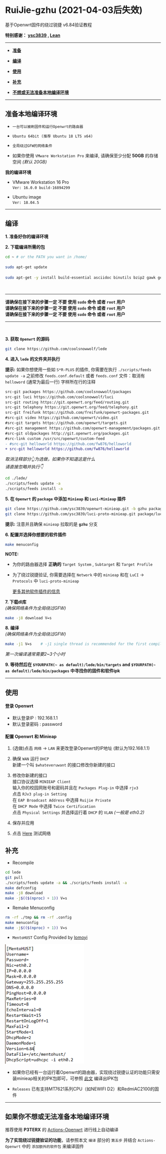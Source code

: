 # RuiJie-gzhu (2021-04-03后失效)
基于Openwrt固件的绕过锐捷 v6.84验证教程

**特别感谢： [ysc3839](https://github.com/ysc3839/openwrt-minieap/tree/gzhu) , [Lean](https://github.com/coolsnowwolf/lede)**

***

+ **[准备](#准备本地编译环境)**

+ **[编译](#编译)**

+ **[使用](#使用)**

+ **[补充](#补充)**

+ **[不想或无法准备本地编译环境](#如果你不想或无法准备本地编译环境)**

***

## 准备本地编译环境

+ `一台可以被刷固件和运行Openwrt的路由器`  


+ `Ubuntu 64bit (推荐 Ubuntu 18 LTS x64)`  


+ `全局绕过GFW的网络条件`  


+ 如果你使用 `VMware Workstation Pro` 来编译, 请确保至少分配 **50GB** 的存储空间 *(默认 20GB)*  


**我的编译环境**
+ VMware Workstation 16 Pro  
`Ver: 16.0.0 build-16894299`

+ Ubuntu image  
`Ver: 18.04.5`

***
## 编译

**1. 准备好你的编译环境**

**2. 下载编译所需的包**
```bash
cd ~ # or the PATH you want in /home/

sudo apt-get update

sudo apt-get -y install build-essential asciidoc binutils bzip2 gawk gettext git libncurses5-dev libz-dev patch python3.5 python2.7 unzip zlib1g-dev lib32gcc1 libc6-dev-i386 subversion flex uglifyjs git-core gcc-multilib p7zip p7zip-full msmtp libssl-dev texinfo libglib2.0-dev xmlto qemu-utils upx libelf-dev autoconf automake libtool autopoint device-tree-compiler g++-multilib antlr3 gperf wget swig rsync
```
<br>

---

**请确保在接下来的步骤一定 不要 使用 `sudo` 命令 或者 `root` 用户**  
**请确保在接下来的步骤一定 不要 使用 `sudo` 命令 或者 `root` 用户**  
**请确保在接下来的步骤一定 不要 使用 `sudo` 命令 或者 `root` 用户**  

---

<br>

**3. 获取 `Openwrt` 的源码**

```bash
git clone https://github.com/coolsnowwolf/lede
```


**4. 进入 `lede` 的文件夹并执行**

**提示:** 如果你想使用一些如 `S*R-PLUS` 的插件, 你需要在执行 `./scripts/feeds update -a` 之前修改 `feeds.conf.default` 或者 `feeds.conf` 文件：取消有 `helloword` (通常为最后一行) 字样所在行的注释 

```diff
src-git packages https://github.com/coolsnowwolf/packages
src-git luci https://github.com/coolsnowwolf/luci
src-git routing https://git.openwrt.org/feed/routing.git
src-git telephony https://git.openwrt.org/feed/telephony.git
src-git freifunk https://github.com/freifunk/openwrt-packages.git
#src-git video https://github.com/openwrt/video.git
#src-git targets https://github.com/openwrt/targets.git
#src-git management https://github.com/openwrt-management/packages.git
#src-git oldpackages http://git.openwrt.org/packages.git
#src-link custom /usr/src/openwrt/custom-feed
- #src-git helloworld https://github.com/fw876/helloworld
+ src-git helloworld https://github.com/fw876/helloworld
```
*取消注释部分👆为选做，如果你不知道这是什么*  
*请直接忽略并执行👇*

```bash
cd ./lede/
./scripts/feeds update -a
./scripts/feeds install -a
```


**5. 在 `Openwrt` 的 `package` 中添加 `Minieap` 和 `Luci-Minieap` 插件**

```bash
git clone https://github.com/ysc3839/openwrt-minieap.git -b gzhu package/minieap
git clone https://github.com/ysc3839/luci-proto-minieap.git package/luci-proto-minieap
```
**提示:** 注意并且确保 `minieap` 拉取的是 **`gzhu`** 分支

**6. 配置并选择你想要的软件插件**

```bash
make menuconfig
```


**NOTE:** 
+ 为你的路由器选择 **正确的** `Target System` , `Subtarget` 和 `Target Profile`
+ 为了绕过锐捷验证, 你需要选择在 `Network` 中的 `minieap` 和在 `LuCI` -> `Protocols` 中 `luci-proto-minieap`

    [更多其他软件插件的信息](https://www.right.com.cn/forum/thread-344825-1-1.html)


**7. 下载dl库**  
*(确保网络条件为全局绕过GFW)*

```bash
make -j8 download V=s
```


**8. 编译**  
*(确保网络条件为全局绕过GFW)*

```bash
make -j1 V=s    # -j1 single thread is recommended for the first compilation
```
*第一次编译通常需要2~3个小时*

**9. 等待然后在 `$YOURPATH(~ as default)/lede/bin/targets` and `$YOURPATH(~ as default)/lede/bin/packages` 中寻找你的固件和软件ipk**

***

## 使用

#### 登录 Openwrt

+ 默认登录IP  : 192.168.1.1
+ 默认登录密码 : password

#### 配置 Openwrt 和 Minieap

1. (选做)点击 `网络` -> `LAN` 来更改登录Openwrt的IP地址 (默认为192.168.1.1)


2. 确保 `WAN` 运行 `DHCP`    
   新建一个叫 `$whateveruwant` 的接口修改你新建的接口  


3. 修改你新建的接口  
   接口协议选择 `MINIEAP Client`  
   输入你的校园网账号和密码并且在 `Packages Plug-in` 中选择 `rjv3`  
   点击 `RJv3 plug-in Setting`  
   在 `EAP Broadcast Address` 中选择 `Ruijie Private`  
   在 `DHCP Mode` 中选择 `Twice Certification`  
   点击 `Physical Settings` 并选择运行着 `DHCP` 的 `VLAN` *(一般是 eth0.2)*  


4. 保存并应用


5. 点击 [Here](https://github.com/H0uzC) 测试网络


## 补充


+ Recompile  

```bash
cd lede
git pull
./scripts/feeds update -a && ./scripts/feeds install -a
make defconfig
make -j8 download
make -j$(($(nproc) + 1)) V=s
```


+ Remake Menuconfig

```bash
rm -rf ./tmp && rm -rf .config
make menuconfig
make -j$(($(nproc) + 1)) V=s
```


+ `MentoHUST` Config Provided by [lomoyi](https://github.com/lomoyi)

![](./mentohustconfig.png)


+ 如果你已经有一台运行着Openwrt的路由器，实现绕过锐捷认证的功能只需安装minieap相关的IPK包即可，可参照 [此文](https://github.com/ysc3839/openwrt-minieap/tree/gzhu) 编译出IPK包  


+ `Releases` 已有支持MT7621系列CPU（如NEWIFI D2）和RedmiAC2100的固件  
***

## 如果你不想或无法准备本地编译环境

推荐使用 **P3TERX** 的 [Actions-Openwrt](https://github.com/P3TERX/Actions-OpenWrt) 进行线上自动编译

**为了实现绕过锐捷验证的功能**，请参照本文 `编译` 部分的 `第五步` 并结合 `Actions-Openwrt` 中的 `添加额外的软件包` 来编译固件